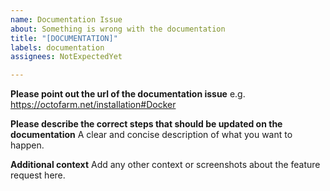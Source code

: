 ```yaml
---
name: Documentation Issue
about: Something is wrong with the documentation
title: "[DOCUMENTATION]"
labels: documentation
assignees: NotExpectedYet

---
```


**Please point out the url of the documentation issue**
e.g. https://octofarm.net/installation#Docker

**Please describe the correct steps that should be updated on the documentation**
A clear and concise description of what you want to happen.

**Additional context**
Add any other context or screenshots about the feature request here.
